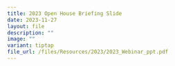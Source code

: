 ```yaml
---
title: 2023 Open House Briefing Slide
date: 2023-11-27
layout: file
description: ""
image: ""
variant: tiptap
file_url: /files/Resources/2023/2023_Webinar_ppt.pdf
---
```

